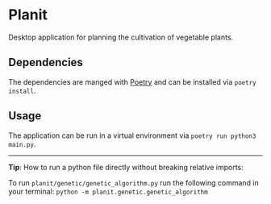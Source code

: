 # Planit

Desktop application for planning the cultivation of vegetable plants.

## Dependencies

The dependencies are manged with [Poetry](https://python-poetry.org/docs/master/#installation) and can be installed via `poetry install`.

## Usage

The application can be run in a virtual environment via `poetry run python3 main.py`.

---

**Tip**: How to run a python file directly without breaking relative imports:

To run `planit/genetic/genetic_algorithm.py` run the following command in your terminal:
`python -m planit.genetic.genetic_algorithm`
